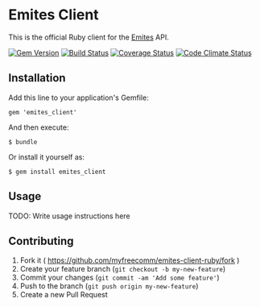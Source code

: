 # Emites Client

This is the official Ruby client for the [Emites](https://app.emites.com.br) API.

[![Gem Version](https://badge.fury.io/rb/emites-client.png)](https://rubygems.org/gems/emites-client)
[![Build Status](https://api.travis-ci.org/myfreecomm/emites-client-ruby.svg?branch=master)](https://travis-ci.org/myfreecomm/emites-client-ruby)
[![Coverage Status](https://coveralls.io/repos/myfreecomm/emites-client-ruby/badge.png?branch=master)](https://coveralls.io/r/myfreecomm/emites-client-ruby)
[![Code Climate Status](https://codeclimate.com/github/myfreecomm/emites-client-ruby.png)](https://codeclimate.com/github/myfreecomm/emites-client-ruby)

## Installation

Add this line to your application's Gemfile:

    gem 'emites_client'

And then execute:

    $ bundle

Or install it yourself as:

    $ gem install emites_client

## Usage

TODO: Write usage instructions here

## Contributing

1. Fork it ( https://github.com/myfreecomm/emites-client-ruby/fork )
2. Create your feature branch (`git checkout -b my-new-feature`)
3. Commit your changes (`git commit -am 'Add some feature'`)
4. Push to the branch (`git push origin my-new-feature`)
5. Create a new Pull Request
